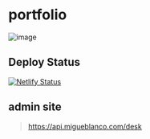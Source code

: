 # portfolio
![image](https://user-images.githubusercontent.com/17571738/173178012-8855bf65-f36c-4cac-ae00-f557bd2989d6.png)

## Deploy Status 
[![Netlify Status](https://api.netlify.com/api/v1/badges/c6b9d7dd-cc77-4c15-b7e4-a9dfbfcf73e8/deploy-status)](https://app.netlify.com/sites/miguelblanco/deploys)

## admin site
> https://api.migueblanco.com/desk
